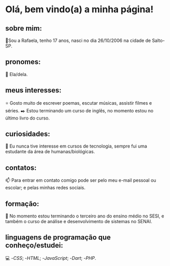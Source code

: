 # Olá, bem vindo(a) a minha página!

## sobre mim:
🙋Sou a Rafaela, tenho 17 anos, nasci no dia 26/10/2006 na cidade de Salto-SP.

## pronomes:
🧬 Ela/dela.

## meus interesses:
⭐ Gosto muito de escrever poemas, escutar músicas, assistir filmes e séries.
✒️ Estou terminando um curso de inglês, no momento estou no último livro do curso.

## curiosidades: 
💜 Eu nunca tive interesse em cursos de tecnologia, sempre fui uma estudante da área de humanas/biológicas.

## contatos:
📫 Para entrar em contato comigo pode ser pelo meu e-mail pessoal ou escolar; e pelas minhas redes sociais.

## formação:
📓 No momento estou terminando o terceiro ano do ensino médio no SESI, e também o curso de análise e desenvolvimento de sistemas no SENAI.

## linguagens de programação que conheço/estudei:
💻  -*CSS*;
    -*HTML*;
    -*JavaScript*;
    -*Dart*;
    -*PHP*.

<!---
rafaagithub/rafaagithub is a ✨ special ✨ repository because its `README.md` (this file) appears on your GitHub profile.
You can click the Preview link to take a look at your changes.
--->
